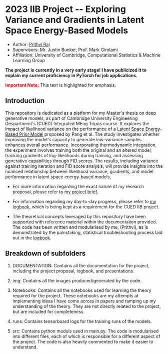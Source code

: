 # 2023 IIB Project -- Exploring Variance and Gradients in Latent Space Energy-Based Models

* Author: [Prithvi Raj](pr478@cam.ac.uk)
* Supervisors: Mr. Justin Bunker, Prof. Mark Girolami
* Affiliation: University of Cambridge, Computational Statistics & Machine Learning Group

**The project is currently in a very early stage! I have publicized it to explain my current proficiency in PyTorch for job applications.**

<span style="color:red"><strong>Important Note:</strong></span> This text is highlighted for emphasis.


 
## Introduction

This repository is dedicated as a platform for my Master's thesis on deep generative models, as part of Cambridge University Engineering Despartment's (CUED) Integrated MEng Tripos course. It explores the impact of likelihood variance on the performance of a [Latent Space Energy-Based Prior Model]([url](https://arxiv.org/abs/2006.08205)) proposed by Pang et al. The study investigates whether improving the model's capacity to generate low-variance samples enhances overall performance. Incorporating thermodynamic integration, the experiment involves training both the original and an altered model, tracking gradients of log-likelihoods during training, and assessing generative capabilities through FID scores. The results, including variance against training iteration and FID score analysis, will provide insights into the nuanced relationship between likelihood variance, gradients, and model performance in latent space energy-based models.

* For more information regarding the exact nature of my research proposal, please refer to [my project brief](https://github.com/PritRaj1/IIB-Project-LatentEBM-Variance-Study/blob/main/DOCUMENTATION/Project_Proposal.pdf). 

* For information regarding my day-to-day progress, please refer to [my logbook](https://github.com/PritRaj1/IIB-Project-LatentEBM-Variance-Study/blob/main/DOCUMENTATION/LOGBOOK.ipynb), which is being kept as a requirement for the CUED IIB project.

* The theoretical concepts leveraged by this repository have been supported with reference material within the documentation provided. The code has been written and modularised by me, (Prithvi), as is demonstrated by the painstaking, statistical troubleshooting process laid out in the [logbook]([url](https://github.com/PritRaj1/IIB-Project-LatentEBM-Variance-Study/blob/main/DOCUMENTATION/LOGBOOK.ipynb)https://github.com/PritRaj1/IIB-Project-LatentEBM-Variance-Study/blob/main/DOCUMENTATION/LOGBOOK.ipynb).

## Breakdown of subfolders

1. DOCUMENTATION: Contains all the documentation for the project, including the project proposal, logbook, and presentations.

2. img: Contains all the images produced/generated by the code.

3. Notebooks: Contains all the notebooks used for learning the theory required for the project. These notebooks are my attempts at implementing ideas I have come across in papers and ramping up my understanding of the theory. They are not directly related to the project, but are included for completeness.

4. runs: Contains tensorboard logs for the training runs of the models.

5. src: Contains python moduls used in main.py. The code is modularised into different files, each of which is responsible for a different aspect of the project. The code is also heavily commented to make it easier to understand.

